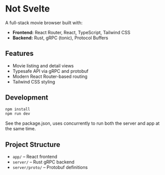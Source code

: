 # Not Svelte

A full-stack movie browser built with:

- **Frontend:** React Router, React, TypeScript, Tailwind CSS
- **Backend:** Rust, gRPC (tonic), Protocol Buffers

## Features

- Movie listing and detail views
- Typesafe API via gRPC and protobuf
- Modern React Router-based routing
- Tailwind CSS styling

## Development

```bash
npm install
npm run dev
```

See the package.json, uses concurrently to run both the server and app at the same time.

## Project Structure

- `app/` – React frontend
- `server/` – Rust gRPC backend
- `server/proto/` – Protobuf definitions
